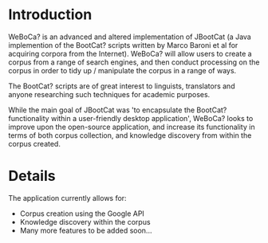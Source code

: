 # Introduction #

WeBoCa? is an advanced and altered implementation of JBootCat (a Java implemention of the BootCat? scripts written by Marco Baroni et al for acquiring corpora from the Internet). WeBoCa? will allow users to create a corpus from a range of search engines, and then conduct processing on the corpus in order to tidy up / manipulate the corpus in a range of ways.

The BootCat? scripts are of great interest to linguists, translators and anyone researching such techniques for academic purposes.

While the main goal of JBootCat was 'to encapsulate the BootCat? functionality within a user-friendly desktop application', WeBoCa? looks to improve upon the open-source application, and increase its functionality in terms of both corpus collection, and knowledge discovery from within the corpus created.


# Details #

The application currently allows for:
  * Corpus creation using the Google API
  * Knowledge discovery within the corpus
  * Many more features to be added soon...